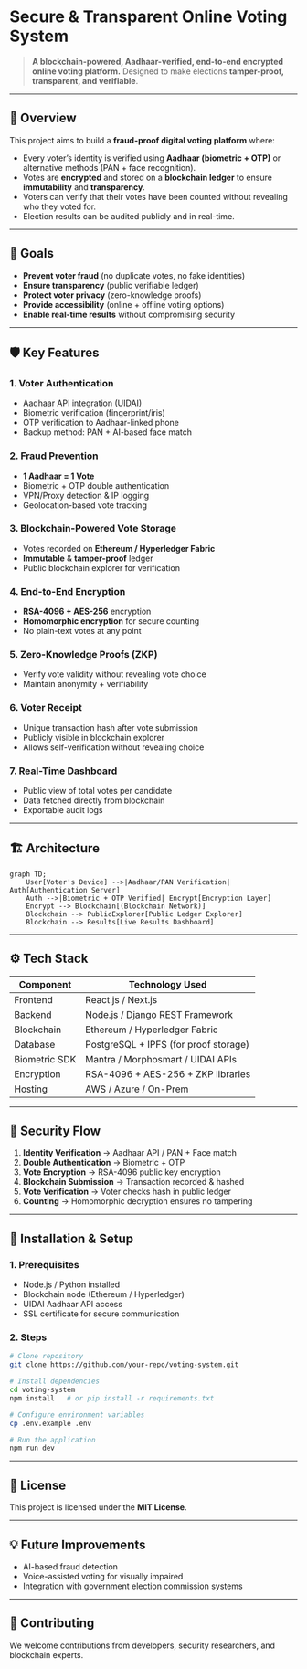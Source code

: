 # **Secure & Transparent Online Voting System**

> **A blockchain-powered, Aadhaar-verified, end-to-end encrypted online voting platform.**
> Designed to make elections **tamper-proof, transparent, and verifiable**.

---

## **📌 Overview**

This project aims to build a **fraud-proof digital voting platform** where:

* Every voter’s identity is verified using **Aadhaar (biometric + OTP)** or alternative methods (PAN + face recognition).
* Votes are **encrypted** and stored on a **blockchain ledger** to ensure **immutability** and **transparency**.
* Voters can verify that their votes have been counted without revealing who they voted for.
* Election results can be audited publicly and in real-time.

---

## **🎯 Goals**

* **Prevent voter fraud** (no duplicate votes, no fake identities)
* **Ensure transparency** (public verifiable ledger)
* **Protect voter privacy** (zero-knowledge proofs)
* **Provide accessibility** (online + offline voting options)
* **Enable real-time results** without compromising security

---

## **🛡️ Key Features**

### **1. Voter Authentication**

* Aadhaar API integration (UIDAI)
* Biometric verification (fingerprint/iris)
* OTP verification to Aadhaar-linked phone
* Backup method: PAN + AI-based face match

### **2. Fraud Prevention**

* **1 Aadhaar = 1 Vote**
* Biometric + OTP double authentication
* VPN/Proxy detection & IP logging
* Geolocation-based vote tracking

### **3. Blockchain-Powered Vote Storage**

* Votes recorded on **Ethereum / Hyperledger Fabric**
* **Immutable** & **tamper-proof** ledger
* Public blockchain explorer for verification

### **4. End-to-End Encryption**

* **RSA-4096 + AES-256** encryption
* **Homomorphic encryption** for secure counting
* No plain-text votes at any point

### **5. Zero-Knowledge Proofs (ZKP)**

* Verify vote validity without revealing vote choice
* Maintain anonymity + verifiability

### **6. Voter Receipt**

* Unique transaction hash after vote submission
* Publicly visible in blockchain explorer
* Allows self-verification without revealing choice

### **7. Real-Time Dashboard**

* Public view of total votes per candidate
* Data fetched directly from blockchain
* Exportable audit logs

---

## **🏗️ Architecture**

```mermaid
graph TD;
    User[Voter's Device] -->|Aadhaar/PAN Verification| Auth[Authentication Server]
    Auth -->|Biometric + OTP Verified| Encrypt[Encryption Layer]
    Encrypt --> Blockchain[(Blockchain Network)]
    Blockchain --> PublicExplorer[Public Ledger Explorer]
    Blockchain --> Results[Live Results Dashboard]
```

---

## **⚙️ Tech Stack**

| Component     | Technology Used                       |
| ------------- | ------------------------------------- |
| Frontend      | React.js / Next.js                    |
| Backend       | Node.js / Django REST Framework       |
| Blockchain    | Ethereum / Hyperledger Fabric         |
| Database      | PostgreSQL + IPFS (for proof storage) |
| Biometric SDK | Mantra / Morphosmart / UIDAI APIs     |
| Encryption    | RSA-4096 + AES-256 + ZKP libraries    |
| Hosting       | AWS / Azure / On-Prem                 |

---

## **🔐 Security Flow**

1. **Identity Verification** → Aadhaar API / PAN + Face match
2. **Double Authentication** → Biometric + OTP
3. **Vote Encryption** → RSA-4096 public key encryption
4. **Blockchain Submission** → Transaction recorded & hashed
5. **Vote Verification** → Voter checks hash in public ledger
6. **Counting** → Homomorphic decryption ensures no tampering

---

## **🚀 Installation & Setup**

### **1. Prerequisites**

* Node.js / Python installed
* Blockchain node (Ethereum / Hyperledger)
* UIDAI Aadhaar API access
* SSL certificate for secure communication

### **2. Steps**

```bash
# Clone repository
git clone https://github.com/your-repo/voting-system.git

# Install dependencies
cd voting-system
npm install   # or pip install -r requirements.txt

# Configure environment variables
cp .env.example .env

# Run the application
npm run dev
```

---

## **📜 License**

This project is licensed under the **MIT License**.

---

## **💡 Future Improvements**

* AI-based fraud detection
* Voice-assisted voting for visually impaired
* Integration with government election commission systems

---

## **🤝 Contributing**

We welcome contributions from developers, security researchers, and blockchain experts.

